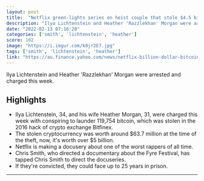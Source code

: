 ```yaml
---
layout: post
title:  "Netflix green-lights series on heist couple that stole $4.5 billion in the 2016 Bitfinex hack"
description: "Ilya Lichtenstein and Heather 'Razzlekhan' Morgan were arrested and charged this week."
date: "2022-02-13 07:16:20"
categories: ['smith', 'lichtenstein', 'heather']
score: 102
image: "https://i.imgur.com/k0jr2E7.jpg"
tags: ['smith', 'lichtenstein', 'heather']
link: "https://au.finance.yahoo.com/news/netflix-billion-dollar-bitcoin-launderers-192241113.html"
---
```


Ilya Lichtenstein and Heather 'Razzlekhan' Morgan were arrested and charged this week.

## Highlights

- Ilya Lichtenstein, 34, and his wife Heather Morgan, 31, were charged this week with conspiring to launder 119,754 bitcoin, which was stolen in the 2016 hack of crypto exchange Bitfinex.
- The stolen cryptocurrency was worth around $63.7 million at the time of the theft, now, it's worth over $5 billion.
- Netflix is making a docusery about one of the worst rappers of all time.
- Chris Smith, who directed a documentary about the Fyre Festival, has tapped Chris Smith to direct the docuseries.
- If they're convicted, they could face up to 25 years in prison.

---
